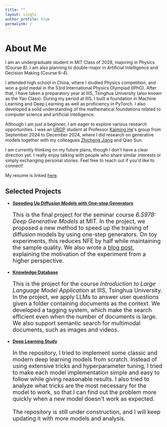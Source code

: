 ```yaml
---
title: ""
layout: single
author_profile: true
permalink: /
---
```


# About Me

I am an undergraduate student in MIT Class of 2028, majoring in Physics (Course 8). I am also planning to double-major in Artificial Intelligence and Decision Making (Course 6-4).

I attended high school in China, where I studied Physics competition, and won a gold medal in the 53rd International Physics Olympiad (IPhO). After that, I have taken a preparatory year at IIIS, Tsinghua University (also known as the Yao Class). During my period at IIIS, I built a foundation in Machine Learning and Deep Learning as well as proficiency in PyTorch. I also developed a solid understanding of the mathematical foundations related to computer science and artificial intelligence.

Although I am just a beginner, I am eager to explore various research opportunities. I was an [UROP](https://urop.mit.edu/) student at Professor [Kaiming He](https://people.csail.mit.edu/kaiming/)'s group from September 2024 to December 2024, where I did research on generative models together with my colleagues [Zhicheng Jiang](https://jzc-2007.github.io) and Qiao Sun.

I am currently thinking on my future plans, though I don’t have a clear direction yet. I really enjoy talking with people who share similar interests or simply exchanging personal stories. Feel free to reach out if you'd like to connect!

My resume is linked [here](/assets/pdf/cv.pdf).

## Selected Projects

- [**Speeding Up Diffusion Models with One-step Generators**](https://github.com/Hope7Happiness/6s978_project)

    <p style="font-size: 18px;">This is the final project for the seminar course <i>6.S978: Deep Generative Models</i> at MIT. In the project, we proposed a new method to speed up the training of diffusion models by using one-step generators. On toy experiments, this reduces NFE by half while maintaining the sample quality. We also wrote a <a href="https://hope7happiness.github.io/three_diff/">blog post</a>, explaining the motivation of the experiment from a higher perspective.</p>

- [**Knowledge Database**](https://github.com/Hidden-Hyperparameter/llm_project)

    <p style="font-size: 18px;">This is the project for the course <i>Introduction to Large Language Model Application</i> at IIIS, Tsinghua University. In the project, we apply LLMs to answer user questions given a folder containing documents as the context. We developed a tagging system, which make the search efficient even when the number of documents is large. We also support semantic search for multimodal documents, such as images and videos.</p>

- [**Deep Learning Study**](https://github.com/Hidden-Hyperparameter/DeepLearning)

    <p style="font-size: 18px;">In the repository, I tried to implement some classic and modern deep learning models from scratch. Instead of using extensive tricks and hyperparameter tuning, I tried to make each model implementation simple and easy to follow while giving reasonable results. I also tried to analyze what tricks are the most necessary for the model to work, so that I can find out the problem more quickly when a new model doesn't work as expected.
    <br><br>
    The repository is still under construction, and I will keep updating it with more models and analysis.</p>
